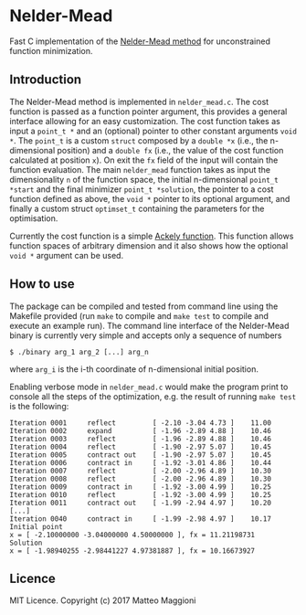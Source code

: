 # Nelder-Mead
Fast C implementation of the [Nelder-Mead method](http://en.wikipedia.org/wiki/Nelder%E2%80%93Mead_method) for unconstrained function minimization. 

## Introduction
The Nelder-Mead method is implemented in `nelder_mead.c`. The cost function is passed as a function pointer argument, this provides a general interface allowing for an easy customization. The cost function takes as input a `point_t *` and an (optional) pointer to other constant arguments `void *`. The `point_t` is a custom `struct` composed by a `double *x` (i.e., the n-dimensional position) and a `double fx` (i.e., the value of the cost function calculated at position `x`). On exit the `fx` field of the input will contain the function evaluation. The main `nelder_mead` function takes as input the dimensionality `n` of the function space, the initial n-dimensional `point_t *start` and the final minimizer `point_t *solution`, the pointer to a cost function defined as above, the `void *` pointer to its optional argument, and finally a custom struct `optimset_t` containing the parameters for the optimisation.

Currently the cost function is a simple [Ackely function](http://www.sfu.ca/%7Essurjano/ackley.html). This function allows function spaces of arbitrary dimension and it also shows how the optional `void *` argument can be used.

## How to use
The package can be compiled and tested from command line using the Makefile provided (run `make` to compile and `make test` to compile and execute an example run). The command line interface of the Nelder-Mead binary is currently very simple and accepts only a sequence of numbers
```
$ ./binary arg_1 arg_2 [...] arg_n
```
where `arg_i` is the i-th coordinate of n-dimensional initial position.

Enabling verbose mode in `nelder_mead.c` would make the program print to console all the steps of the optimization, e.g. the result of running `make test` is the following:
```
Iteration 0001     reflect         [ -2.10 -3.04 4.73 ]    11.00 
Iteration 0002     expand          [ -1.96 -2.89 4.88 ]    10.46 
Iteration 0003     reflect         [ -1.96 -2.89 4.88 ]    10.46 
Iteration 0004     reflect         [ -1.90 -2.97 5.07 ]    10.45 
Iteration 0005     contract out    [ -1.90 -2.97 5.07 ]    10.45 
Iteration 0006     contract in     [ -1.92 -3.01 4.86 ]    10.44 
Iteration 0007     reflect         [ -2.00 -2.96 4.89 ]    10.30 
Iteration 0008     reflect         [ -2.00 -2.96 4.89 ]    10.30 
Iteration 0009     contract in     [ -1.92 -3.00 4.99 ]    10.25 
Iteration 0010     reflect         [ -1.92 -3.00 4.99 ]    10.25 
Iteration 0011     contract out    [ -1.99 -2.94 4.97 ]    10.20 
[...]
Iteration 0040     contract in     [ -1.99 -2.98 4.97 ]    10.17 
Initial point
x = [ -2.10000000 -3.04000000 4.50000000 ], fx = 11.21198731 
Solution
x = [ -1.98940255 -2.98441227 4.97381887 ], fx = 10.16673927 
``` 

## Licence
MIT Licence. Copyright (c) 2017 Matteo Maggioni
